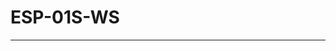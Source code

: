 <div>
    <div>
        <H1>ESP-01S-WS</H1>
    </div>    
    <hr>
    <div>
        <img scr="Diseño/ESP-01S-WS/Img/Capturas/01.jpeg">        
        <img scr="Diseño/ESP-01S-WS/Img/Capturas/02.jpeg">      
    </div>

</div>
